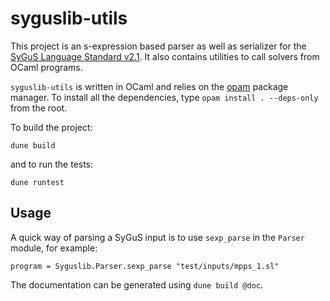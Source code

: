 # syguslib-utils

This project is an s-expression based parser as well as serializer for the [SyGuS Language Standard v2.1](https://sygus.org/language/). It also contains utilities to call solvers from OCaml programs.

`syguslib-utils` is written in OCaml and relies on the  [opam](https://opam.ocaml.org/) package manager. To install all the dependencies, type `opam install . --deps-only` from the root.

To build the project:

```
dune build
```

and to run the tests:

```
dune runtest
```

## Usage

A quick way of parsing a SyGuS input is to use `sexp_parse` in the `Parser` module, for example:


```
program = Syguslib.Parser.sexp_parse "test/inputs/mpps_1.sl"
```


The documentation can be generated using ```dune build @doc```.
